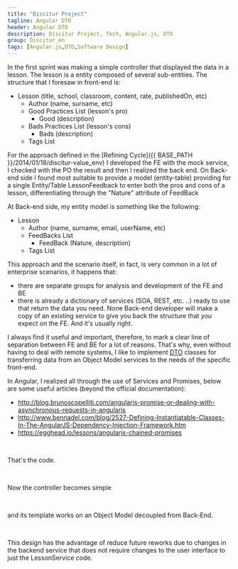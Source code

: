 ```yaml
---
title: "Discitur Project"
tagline: Angular DTO
header: Angular DTO
description: Discitur Project, Tech, Angular.js, DTO
group: Discitur_en
tags: [Angular.js,DTO,Software Design]
---
```


<!-- Markup JSON-LD generato da Assistente per il markup dei dati strutturati di Google. -->
<script type="application/ld+json">
{
  "@context" : "http://schema.org",
  "@type" : "Article",
  "name" : "Angular DTO",
  "author" : {
    "@type" : "Person",
    "name" : "william verdolini"
  },
  "datePublished" : "2014-01-23",
  "articleSection" : [ "Angular.js", "DTO", "Software Design" ],
  "url" : "https://williamverdolini.github.io/2014/01/23/discitur-DTO_en/"
}
</script>

In the first sprint was making a simple controller that displayed the data in a lesson. The lesson is a 
entity composed of several sub-entities. The structure that I foresaw in front-end is:


- Lesson (title, school, classroom, content, rate, publishedOn,
     etc)
    - Author (name, surname, etc)
    - Good Practices List (lesson's pro)
        - Good (description)
    - Bads Practices List (lesson's cons)
        - Bads (description)
    - Tags List

For the approach defined in the [Refining Cycle]({{ BASE_PATH }}/2014/01/18/discitur-value_env) I developed the FE with the mock service, 
I checked with the PO the result and then I realized the back end. On Back-end side I found most suitable to provide a model (entity-table) 
providing for a single Entity/Table LessonFeedback to enter both the pros and cons of a lesson, differentiating through the "Nature" attribute of FeedBack

At Back-end side, my entity model is something like the following: 

- Lesson
    - Author (name, surname, email, userName, etc)
    - FeedBacks List
        - FeedBack (Nature, description)
    - Tags List

This approach and the scenario itself, in fact, is very common in a lot of enterprise scenarios, it happens that: 

- there are separate groups for analysis and development of the FE and BE 
- there is already a dictionary of services (SOA, REST, etc. ..) ready to use that return the data you need. 
     None Back-end developer will make a copy of an existing service to give you back the structure that _you_ expect on the FE. 
     And it's usually right.


I always find it useful and important, therefore, to mark a clear line of separation between FE and BE for a lot of reasons. 
That's why, even without having to deal with remote systems, I like to implement <a href="http://en.wikipedia.org/wiki/Data_transfer_object" target="_blank">DTO</a> classes for transferring data from an Object Model services 
to the needs of the specific front-end.


In Angular, I realized all through the use of Services and Promises, below are some useful articles (beyond the official documentation):

- <a href="http://blog.brunoscopelliti.com/angularjs-promise-or-dealing-with-asynchronous-requests-in-angularjs" target="_blank">http://blog.brunoscopelliti.com/angularjs-promise-or-dealing-with-asynchronous-requests-in-angularjs</a>
- <a href="http://www.bennadel.com/blog/2527-Defining-Instantiatable-Classes-In-The-AngularJS-Dependency-Injection-Framework.htm" target="_blank">http://www.bennadel.com/blog/2527-Defining-Instantiatable-Classes-In-The-AngularJS-Dependency-Injection-Framework.htm</a>
- <a href="https://egghead.io/lessons/angularjs-chained-promises" target="_blank">https://egghead.io/lessons/angularjs-chained-promises</a>

 

That's the code.


<script type="syntaxhighlighter" class="brush: javascript">
<![CDATA[
angular.module('Lesson')
    .factory('LessonDTO', function () {
        function LessonDTO() {
            this.lessonId = null;
            this.title = null;
            this.discipline = null;
            this.school = null;
            this.classroom = null;
            this.rate = null;
            this.author = null;
            this.publishedOn = null;
            this.goods = [];
            this.bads = [];
            this.tags = [];
            this.content = null;
            this.conclusion = null;
        }
        return (LessonDTO);
    })
    .factory('LessonService', function ($resource, $http, $q, LessonDTO) {
        return {
            // Retrieve Async data for lesson id in input 
            // and return a LessonDTO instance
            getDB: function (inputParams) {
                // create deferring result
                var deferred = $q.defer();

                // Retrieve Async data for lesson id in input             
                $http.get('../api/lesson/' + inputParams.id)
                    .success(
                        // Success Callback: Data Transfer Object Creation
                        function (result) {
                            var lesson = new LessonDTO();
                            lesson.lessondId = result.lessondId;
                            lesson.title = result.Title;
                            lesson.discipline = result.Discipline;
                            lesson.school = result.School;
                            lesson.classroom = result.Classroom;
                            lesson.author = {
                                name: result.Author.Name,
                                surname: result.Author.Surname
                            }
                            lesson.publishedOn = result.PublishDate;
                            lesson.rate = result.Rate;
                            angular.forEach(result.FeedBacks, function (feedBack, key) {
                                if (feedBack.Nature == 1) this.goods.push(feedBack.Feedback)
                                if (feedBack.Nature == 2) this.bads.push(feedBack.Feedback)
                            }, lesson);
                            angular.forEach(result.Tags, function (tag, key) {
                                this.tags.push(tag.LessonTagName)
                            }, lesson);
                            lesson.content = result.Content;
                            lesson.conclusion = result.Conclusion;

                            deferred.resolve(lesson)
                        })
                    .error(
                        // Error Callback
                        function () {
                            deferred.reject("no Lesson for id:" + inputParams.id);
                        });

                return deferred.promise;
            }
        };
    });
]]></script> 

Now the controller becomes simple

<script type="syntaxhighlighter" class="brush: javascript">
<![CDATA[

angular.module('Lesson')
    .controller('LessonCtrl', [
        '$scope',
        'lessonData',
        function (
            $scope,
            lessonGet) {
            // lesson data async
            $scope.lesson = lessonData;
        }
    ]);


]]></script> 

and its template works on an Object Model decoupled from Back-End. 

<script type="syntaxhighlighter" class="brush: javascript">
<![CDATA[

    <div id="LessonSummary" class="row">
        <div id="lessonGoods" class="col-md-6" ng-switch="lesson.goods && lesson.goods.length>0">
            <h3>{{labels.lessonGoods}}</h3>
            <ol ng-switch-when="true">
                <li ng-repeat="item in lesson.goods">{{item}}</li>
            </ol>
            <div ng-switch-when="false">{{labels.noLessonGoods}}</div>
        </div>
        <div id="lessonBads" class="col-md-6" ng-switch="lesson.bads && lesson.bads.length>0">
            <h3>{{labels.lessonBads}}</h3>
            <ol ng-switch-when="true">
                <li ng-repeat="item in lesson.bads">{{item}}</li>
            </ol>
            <div ng-switch-when="false">{{labels.noLessonBads}}</div>
        </div>
    </div>


]]></script> 

This design has the advantage of reduce future reworks due to changes in the backend service that does not require changes 
to the user interface to just the LessonService code.

